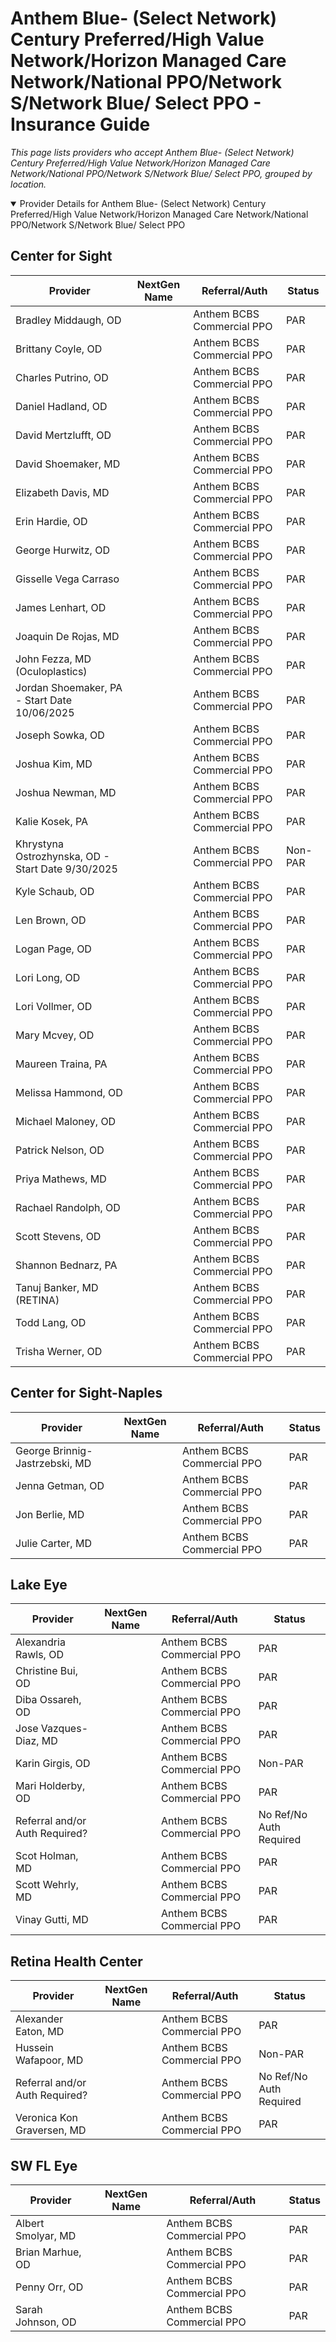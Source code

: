 # Anthem Blue- (Select Network) Century Preferred/High Value Network/Horizon Managed Care Network/National PPO/Network S/Network Blue/ Select PPO - Insurance Guide

*This page lists providers who accept Anthem Blue- (Select Network) Century Preferred/High Value Network/Horizon Managed Care Network/National PPO/Network S/Network Blue/ Select PPO, grouped by location.*

<details open><summary>Provider Details for Anthem Blue- (Select Network) Century Preferred/High Value Network/Horizon Managed Care Network/National PPO/Network S/Network Blue/ Select PPO</summary>

## Center for Sight

| Provider | NextGen Name | Referral/Auth | Status |
|----------|-------------|--------------|--------|
| Bradley Middaugh, OD |  | Anthem BCBS Commercial PPO | PAR |
| Brittany Coyle, OD |  | Anthem BCBS Commercial PPO | PAR |
| Charles Putrino, OD |  | Anthem BCBS Commercial PPO | PAR |
| Daniel Hadland, OD |  | Anthem BCBS Commercial PPO | PAR |
| David Mertzlufft, OD |  | Anthem BCBS Commercial PPO | PAR |
| David Shoemaker, MD |  | Anthem BCBS Commercial PPO | PAR |
| Elizabeth Davis, MD |  | Anthem BCBS Commercial PPO | PAR |
| Erin Hardie, OD |  | Anthem BCBS Commercial PPO | PAR |
| George Hurwitz, OD |  | Anthem BCBS Commercial PPO | PAR |
| Gisselle Vega Carraso |  | Anthem BCBS Commercial PPO | PAR |
| James Lenhart, OD |  | Anthem BCBS Commercial PPO | PAR |
| Joaquin De Rojas, MD |  | Anthem BCBS Commercial PPO | PAR |
| John Fezza, MD (Oculoplastics) |  | Anthem BCBS Commercial PPO | PAR |
| Jordan Shoemaker, PA - Start Date 10/06/2025 |  | Anthem BCBS Commercial PPO | PAR |
| Joseph Sowka, OD |  | Anthem BCBS Commercial PPO | PAR |
| Joshua Kim, MD |  | Anthem BCBS Commercial PPO | PAR |
| Joshua Newman, MD |  | Anthem BCBS Commercial PPO | PAR |
| Kalie Kosek, PA |  | Anthem BCBS Commercial PPO | PAR |
| Khrystyna Ostrozhynska, OD - Start Date 9/30/2025 |  | Anthem BCBS Commercial PPO | Non-PAR |
| Kyle Schaub, OD |  | Anthem BCBS Commercial PPO | PAR |
| Len Brown, OD |  | Anthem BCBS Commercial PPO | PAR |
| Logan Page, OD |  | Anthem BCBS Commercial PPO | PAR |
| Lori Long, OD |  | Anthem BCBS Commercial PPO | PAR |
| Lori Vollmer, OD |  | Anthem BCBS Commercial PPO | PAR |
| Mary Mcvey, OD |  | Anthem BCBS Commercial PPO | PAR |
| Maureen Traina, PA |  | Anthem BCBS Commercial PPO | PAR |
| Melissa Hammond, OD |  | Anthem BCBS Commercial PPO | PAR |
| Michael Maloney, OD |  | Anthem BCBS Commercial PPO | PAR |
| Patrick Nelson, OD |  | Anthem BCBS Commercial PPO | PAR |
| Priya Mathews, MD |  | Anthem BCBS Commercial PPO | PAR |
| Rachael Randolph, OD |  | Anthem BCBS Commercial PPO | PAR |
| Scott Stevens, OD |  | Anthem BCBS Commercial PPO | PAR |
| Shannon Bednarz, PA |  | Anthem BCBS Commercial PPO | PAR |
| Tanuj Banker, MD (RETINA) |  | Anthem BCBS Commercial PPO | PAR |
| Todd Lang, OD |  | Anthem BCBS Commercial PPO | PAR |
| Trisha Werner, OD |  | Anthem BCBS Commercial PPO | PAR |

## Center for Sight-Naples

| Provider | NextGen Name | Referral/Auth | Status |
|----------|-------------|--------------|--------|
| George Brinnig-Jastrzebski, MD |  | Anthem BCBS Commercial PPO | PAR |
| Jenna Getman, OD |  | Anthem BCBS Commercial PPO | PAR |
| Jon Berlie, MD |  | Anthem BCBS Commercial PPO | PAR |
| Julie Carter, MD |  | Anthem BCBS Commercial PPO | PAR |

## Lake Eye 

| Provider | NextGen Name | Referral/Auth | Status |
|----------|-------------|--------------|--------|
| Alexandria Rawls, OD |  | Anthem BCBS Commercial PPO | PAR |
| Christine Bui, OD |  | Anthem BCBS Commercial PPO | PAR |
| Diba Ossareh, OD |  | Anthem BCBS Commercial PPO | PAR |
| Jose Vazques-Diaz, MD |  | Anthem BCBS Commercial PPO | PAR |
| Karin Girgis, OD |  | Anthem BCBS Commercial PPO | Non-PAR |
| Mari Holderby, OD |  | Anthem BCBS Commercial PPO | PAR |
| Referral and/or Auth Required? |  | Anthem BCBS Commercial PPO | No Ref/No Auth Required |
| Scot Holman, MD |  | Anthem BCBS Commercial PPO | PAR |
| Scott Wehrly, MD |  | Anthem BCBS Commercial PPO | PAR |
| Vinay Gutti, MD |  | Anthem BCBS Commercial PPO | PAR |

## Retina Health Center

| Provider | NextGen Name | Referral/Auth | Status |
|----------|-------------|--------------|--------|
| Alexander Eaton, MD |  | Anthem BCBS Commercial PPO | PAR |
| Hussein Wafapoor, MD |  | Anthem BCBS Commercial PPO | Non-PAR |
| Referral and/or Auth Required? |  | Anthem BCBS Commercial PPO | No Ref/No Auth Required |
| Veronica Kon Graversen, MD |  | Anthem BCBS Commercial PPO | PAR |

## SW FL Eye

| Provider | NextGen Name | Referral/Auth | Status |
|----------|-------------|--------------|--------|
| Albert Smolyar, MD |  | Anthem BCBS Commercial PPO | PAR |
| Brian Marhue, OD |  | Anthem BCBS Commercial PPO | PAR |
| Penny Orr, OD |  | Anthem BCBS Commercial PPO | PAR |
| Sarah Johnson, OD |  | Anthem BCBS Commercial PPO | PAR |

</details>


